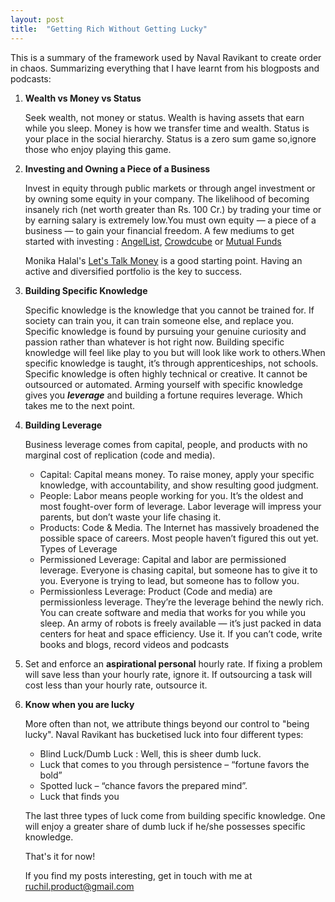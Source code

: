 ```yaml
---
layout: post
title:  "Getting Rich Without Getting Lucky"
---
```


This is a summary of the framework used by Naval Ravikant to create order in chaos. Summarizing everything that I have learnt from his blogposts and podcasts: 

1. **Wealth vs Money vs Status** 

   Seek wealth, not money or status. Wealth is having assets that earn while you sleep. Money is how we transfer time and wealth. Status is your place in the social hierarchy. Status is a zero sum game so,ignore those who enjoy playing this game. 

2. **Investing and Owning a Piece of a Business**

   Invest in equity through public markets or through angel investment or by owning some equity in your 
   company. The likelihood of becoming insanely rich (net worth greater than Rs. 100 Cr.) by trading your time or by earning salary is extremely low.You must own equity — a piece of a business — to gain your financial freedom. A few mediums to get started with investing : [AngelList][jekyll-Angellist], [Crowdcube][jekyll-crowdcube] or [Mutual Funds][jekyll-mutualfunds]

   Monika Halal's [Let's Talk Money][jekyll-book] is a good starting point. Having an active and diversified portfolio is the key to success. 

3. **Building Specific Knowledge** 

   Specific knowledge is the knowledge that you cannot be trained for. If society can train you, it can train someone else, and replace you. Specific knowledge is found by pursuing your genuine curiosity and passion rather than whatever is hot right now. Building specific knowledge will feel like play to you but will look like work to others.When specific knowledge is taught, it’s through apprenticeships, not schools. Specific knowledge is often highly technical or creative. It cannot be outsourced or automated. Arming yourself with specific knowledge gives you ***leverage*** and building a fortune requires leverage. Which takes me to the next point. 

4. **Building Leverage**

     Business leverage comes from capital, people, and products with no marginal cost of replication (code and media).
   * Capital: Capital means money. To raise money, apply your specific knowledge, with accountability, and show resulting good judgment.
   * People: Labor means people working for you. It’s the oldest and most fought-over form of leverage. Labor leverage will impress your parents, but don’t waste your life chasing it.
   * Products: Code & Media. The Internet has massively broadened the possible space of careers. Most people haven’t figured this out yet.
   Types of Leverage
   * Permissioned Leverage: Capital and labor are permissioned leverage. Everyone is chasing capital, but someone has to give it to you. Everyone is trying to lead, but someone has to follow you.
   * Permissionless Leverage: Product (Code and media) are permissionless leverage. They’re the leverage behind the newly rich. You can create software and media that works for you while you sleep. An army of robots is freely available — it’s just packed in data centers for heat and space efficiency. Use it. If you can’t code, write books and blogs, record videos and podcasts

5.  Set and enforce an **aspirational personal** hourly rate. If fixing a problem will save less than your 
   hourly rate, ignore it. If outsourcing a task will cost less than your hourly rate, outsource it.

6. **Know when you are lucky** 

   More often than not, we attribute things beyond our control to "being lucky". Naval Ravikant has bucketised luck into four different types: 

   * Blind Luck/Dumb Luck : Well, this is sheer dumb luck.
   * Luck that comes to you through persistence – “fortune favors the bold”
   * Spotted luck – “chance favors the prepared mind”. 
   * Luck that finds you 
   
   The last three types of luck come from building specific knowledge. One will enjoy a greater share of dumb luck if he/she possesses specific knowledge. 

   That's it for now! 

   If you find my posts interesting, get in touch with me at ruchil.product@gmail.com

   [jekyll-Angellist]: https://angel.co
   [jekyll-crowdcube]: https://www.crowdcube.com
   [jekyll-mutualfunds]: https://en.wikipedia.org/wiki/Mutual_fund
   [jekyll-book]: https://www.amazon.in/s?k=lets+talk+money&adgrpid=58389672949&ext_vrnc=hi&gclid=EAIaIQobChMIzdb25v_76gIVDSQrCh2PSAQoEAAYAiAAEgLqNPD_BwE&hvadid=426078221670&hvdev=c&hvlocphy=1007765&hvnetw=g&hvqmt=e&hvrand=5468676216733939630&hvtargid=kwd-330135955363&hydadcr=23639_1979266&tag=googinhydr1-21&ref=pd_sl_7uqirjrj4i_e













    














